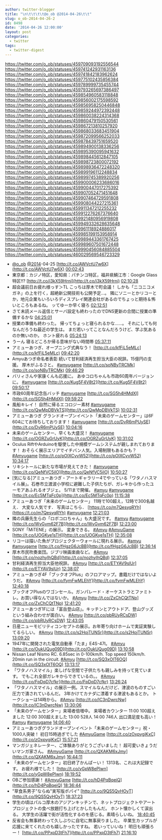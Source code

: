 ```yaml
---
author: twitter-blogger
title: "\n\t\t\t\t@o_ob @2014-04-26\t\t"
slug: o_ob-2014-04-26-2
id: 8498
date: '2014-04-26 12:00:00'
layout: post
categories:
  - twitter
tags:
  - twitter-digest
---
```


https://twitter.com/o_ob/statuses/459709093192556544 https://twitter.com/o_ob/statuses/459741242931163136 https://twitter.com/o_ob/statuses/459741842183962624 https://twitter.com/o_ob/statuses/459775102435856384 https://twitter.com/o_ob/statuses/459789999735455744 https://twitter.com/o_ob/statuses/459793265697386497 https://twitter.com/o_ob/statuses/459854960583118848 https://twitter.com/o_ob/statuses/459856002175598592 https://twitter.com/o_ob/statuses/459856958250446848 https://twitter.com/o_ob/statuses/459859244972392448 https://twitter.com/o_ob/statuses/459860038224314368 https://twitter.com/o_ob/statuses/459860479150530561 https://twitter.com/o_ob/statuses/459867213810257920 https://twitter.com/o_ob/statuses/459868033683451904 https://twitter.com/o_ob/statuses/459872099566252033 https://twitter.com/o_ob/statuses/459878439751659520 https://twitter.com/o_ob/statuses/459894900138336256 https://twitter.com/o_ob/statuses/459895390095941632 https://twitter.com/o_ob/statuses/459898445612847105 https://twitter.com/o_ob/statuses/459898723800072192 https://twitter.com/o_ob/statuses/459898936472248320 https://twitter.com/o_ob/statuses/459899196112248834 https://twitter.com/o_ob/statuses/459899745389920256 https://twitter.com/o_ob/statuses/459900006233686016 https://twitter.com/o_ob/statuses/459900447017275392 https://twitter.com/o_ob/statuses/459907052471451648 https://twitter.com/o_ob/statuses/459907464729591808 https://twitter.com/o_ob/statuses/459908044227215361 https://twitter.com/o_ob/statuses/459911347212255232 https://twitter.com/o_ob/statuses/459912276267376640 https://twitter.com/o_ob/statuses/459921480956919808 https://twitter.com/o_ob/statuses/459949332628635648 https://twitter.com/o_ob/statuses/459961118924886017 https://twitter.com/o_ob/statuses/459985199153958914 https://twitter.com/o_ob/statuses/459989443361767425 https://twitter.com/o_ob/statuses/459989607501672448 https://twitter.com/o_ob/statuses/459990456084885504 https://twitter.com/o_ob/statuses/460029569546723329  

*   [@o_ob](https://twitter.com/o_ob) [@2014](https://twitter.com/2014)-04-25 [http://t.co/AWVctU7w6X](http://t.co/AWVctU7w6X) [00:02:43](https://twitter.com/o_ob/statuses/459709093192556544)
*   東京都：カジノ特区，愛知県：パチンコ特区，福井県鯖江市：Google Glass特区!!? [http://t.co/i3kX59Hrni](http://t.co/i3kX59Hrni) [02:10:28](https://twitter.com/o_ob/statuses/459741242931163136)
*   超会議前日お疲れ様っす＞TL こっちは厚木で町会議！ しかも「ニコニコメガネ」の上を行く，超絶新公開技術も公開予定…。 隣にソニーとかリコーとか，地元企業もいろいろディスプレイ関連会社があるのでちょっと期待＆怖いところもあるね。 ッてゆーか早く寝ろ [02:12:51](https://twitter.com/o_ob/statuses/459741842183962624)
*   さて未読メール返信とサーバ設定も終わったのでDNS更新の合間に授業の準備するかな [04:25:01](https://twitter.com/o_ob/statuses/459775102435856384)
*   授業の準備も終わった。 帰ってちょっと寝られるかな……。 それにしても何なんだろうね最近の学生は。 まだ若いってことなんだろうけど、学ぶ気あるのか無いのか。 ホント疲れる [05:24:13](https://twitter.com/o_ob/statuses/459789999735455744)
*   うーん 寝るどころか帰る意味がない時間帯 [05:37:11](https://twitter.com/o_ob/statuses/459793265697386497)
*   アミューあつぎ、オープニング式典なう！ [http://t.co/kfFiL5eMLc](http://t.co/kfFiL5eMLc) [09:42:20](https://twitter.com/o_ob/statuses/459854960583118848)
*   Amyuあつぎ命名者表彰 続いて甘利経済再生担当大臣の祝辞。15億円の支援。 厚木がふるさと。 [#amyugame](https://twitter.com/search?q=%23amyugame&src=hash) [http://t.co/soNByTRCMk](http://t.co/soNByTRCMk) [09:46:29](https://twitter.com/o_ob/statuses/459856002175598592)
*   バリィさんや家康くんも応援に。 あゆコロちゃんも市政60周年バージョンに。 [#amyugame](https://twitter.com/search?q=%23amyugame&src=hash) [http://t.co/Kug5F4V8t2](http://t.co/Kug5F4V8t2) [09:50:17](https://twitter.com/o_ob/statuses/459856958250446848)
*   市政60周年記念缶バッチ [#amyugame](https://twitter.com/search?q=%23amyugame&src=hash) [http://t.co/SG5h4HMdXl](http://t.co/SG5h4HMdXl) [09:59:22](https://twitter.com/o_ob/statuses/459859244972392448)
*   風船キレイ！ 自然に帰るエコロジー素材 [#amyugame](https://twitter.com/search?q=%23amyugame&src=hash) [http://t.co/QwMpDBVkTS](http://t.co/QwMpDBVkTS) [10:02:31](https://twitter.com/o_ob/statuses/459860038224314368)
*   アミューあつぎ グランドオープンイベント「未来のゲームセンター」は6F 604にてお待ちしております！ [#amyugame](https://twitter.com/search?q=%23amyugame&src=hash) [http://t.co/DvR6mPUySE](http://t.co/DvR6mPUySE) [10:04:16](https://twitter.com/o_ob/statuses/459860479150530561)
*   未来のゲームセンター、早くも大盛況！ [#amyugame](https://twitter.com/search?q=%23amyugame&src=hash) [http://t.co/OGRZuGrUyK](http://t.co/OGRZuGrUyK) [10:31:02](https://twitter.com/o_ob/statuses/459867213810257920)
*   Oculus RiftやArduinoを駆使した中規模ゲームシステムが親しまれております！ おそらく展示エリアでイチバン人気。入場制限もあるかも？ [#Amyugame](https://twitter.com/search?q=%23Amyugame&src=hash) [http://t.co/pOIXCvvW52](http://t.co/pOIXCvvW52) [10:34:17](https://twitter.com/o_ob/statuses/459868033683451904)
*   リキシトールに新たな市場が見えてきた！ [#amyugame](https://twitter.com/search?q=%23amyugame&src=hash) [http://t.co/QeNfVC5ilO](http://t.co/QeNfVC5ilO) [10:50:27](https://twitter.com/o_ob/statuses/459872099566252033)
*   [気になる]アミューあつぎ・アートギャラリー4でやっている「ワタノハスマイル展」。石巻市立渡波小学校に避難した子供たちが、ガレキから作ったユーモアあふれるオブジェ。 5/11まで開催。 [#amyu](https://twitter.com/search?q=%23amyu&src=hash) [#amyugame](https://twitter.com/search?q=%23amyugame&src=hash) [http://t.co/Ec5MTqFc0p](http://t.co/Ec5MTqFc0p) [11:15:38](https://twitter.com/o_ob/statuses/459878439751659520)
*   アミューあつぎ「未来のゲームセンター」 11時で100超え，12時で300名越え． 大変な人気です． 写真はこちら． [https://t.co/m7QesyqRYh](https://t.co/m7QesyqRYh) [#amyugame](https://twitter.com/search?q=%23amyugame&src=hash) [12:21:03](https://twitter.com/o_ob/statuses/459894900138336256)
*   隣の兵藤先生らの「ロボコロちゃん」も大盛況です。 [#amyu](https://twitter.com/search?q=%23amyu&src=hash) [#amyugame](https://twitter.com/search?q=%23amyugame&src=hash) [http://t.co/WvGvm62F7B](http://t.co/WvGvm62F7B) [12:23:00](https://twitter.com/o_ob/statuses/459895390095941632)
*   SONY「MiTENE」の展示。 変身できる。 [#Amyu](https://twitter.com/search?q=%23Amyu&src=hash) [#AmyuGame](https://twitter.com/search?q=%23AmyuGame&src=hash) [http://t.co/UOGKye1sTH](http://t.co/UOGKye1sTH) [12:35:08](https://twitter.com/o_ob/statuses/459898445612847105)
*   リコーは描いた魚がプロジェクターウォールに現れる展示。 [#amyu](https://twitter.com/search?q=%23amyu&src=hash) [#amyugame](https://twitter.com/search?q=%23amyugame&src=hash) [http://t.co/fHgzG6JcBB](http://t.co/fHgzG6JcBB) [12:36:14](https://twitter.com/o_ob/statuses/459898723800072192)
*   厚木市民吹奏楽団。ジブリ映画楽曲など。 [#Amyu](https://twitter.com/search?q=%23Amyu&src=hash) [http://t.co/nozhyIhQBd](http://t.co/nozhyIhQBd) [12:37:05](https://twitter.com/o_ob/statuses/459898936472248320)
*   甘利経済再生担当大臣他祝辞。 [#Amyu](https://twitter.com/search?q=%23Amyu&src=hash) [http://t.co/ETYAV9slUr](http://t.co/ETYAV9slUr) [12:38:07](https://twitter.com/o_ob/statuses/459899196112248834)
*   アミューあつぎ4F「ブックオフPlus」のフロアマップ。書籍だけではないようだ。 [#Amyu](https://twitter.com/search?q=%23Amyu&src=hash) [http://t.co/fymFwMLEhY](http://t.co/fymFwMLEhY) [12:40:18](https://twitter.com/o_ob/statuses/459899745389920256)
*   ブックオフPlusのワゴンセール。ガンパレード・オーケストラとファミトレ。お買い得なんではないか。 [#Amyu](https://twitter.com/search?q=%23Amyu&src=hash) [http://t.co/ZxChCQtTNp](http://t.co/ZxChCQtTNp) [12:41:20](https://twitter.com/o_ob/statuses/459900006233686016)
*   アミューあつぎ1Fには「富岳登山店」。キッチンとアウトドア、登山グッズという組み合わせが面白い。 [#Amyu](https://twitter.com/search?q=%23Amyu&src=hash) [http://t.co/pbRUyRCsDW](http://t.co/pbRUyRCsDW) [12:43:05](https://twitter.com/o_ob/statuses/459900447017275392)
*   日産ニューモビリティコンセプトの展示。お年寄り向けホームで実証実験してるらしい。 [#Amyu](https://twitter.com/search?q=%23Amyu&src=hash) [http://t.co/s2HojTUNSr](http://t.co/s2HojTUNSr) [13:09:20](https://twitter.com/o_ob/statuses/459907052471451648)
*   1947年に開発された電気自動車「たま」E4S-47I。 [#Amyu](https://twitter.com/search?q=%23Amyu&src=hash) [http://t.co/OukUQug09D](http://t.co/OukUQug09D) [13:10:58](https://twitter.com/o_ob/statuses/459907464729591808)
*   Nissan Leaf Nismo RC. 6.85sec in 0-100km/h. Top speed 150km/h. 20min run in the circuit. [#Amyu](https://twitter.com/search?q=%23Amyu&src=hash) [http://t.co/SQ3xOlT6OQ](http://t.co/SQ3xOlT6OQ) [13:13:17](https://twitter.com/o_ob/statuses/459908044227215361)
*   「ワタノハスマイル」楽しげな空間で子供たちも親しみを持って見ています。 でもこれ全部ガレキからできているの。。 [#Amyu](https://twitter.com/search?q=%23Amyu&src=hash) [http://t.co/FpDqD7cfkr](http://t.co/FpDqD7cfkr) [13:26:24](https://twitter.com/o_ob/statuses/459911347212255232)
*   「ワタノハスマイル」の展示一例。スマイルなんだけど、津波のものすごい圧力で潰されているんだ。 3年かけてカナダに漂着する津波もあるとか。 トークショーは14時から。 [#Amyu](https://twitter.com/search?q=%23Amyu&src=hash) [http://t.co/IC3nDwrcNw](http://t.co/IC3nDwrcNw) [13:30:06](https://twitter.com/o_ob/statuses/459912276267376640)
*   「未来のゲームセンター」来場者倍増中。 来場者カウンター 11:00 100超えました 12:00 300超えました 13:00 528人 14:00 746人 出口満足度も高い！ [#amyu](https://twitter.com/search?q=%23amyu&src=hash) [#amyugame](https://twitter.com/search?q=%23amyugame&src=hash) [14:06:40](https://twitter.com/o_ob/statuses/459921480956919808)
*   アミューあつぎグランドオープンイベント「未来のゲームセンター」祝・1000人突破！ 初日15時過ぎでした [#AmyuGame](https://twitter.com/search?q=%23AmyuGame&src=hash) [http://t.co/zOxpvgiKxC](http://t.co/zOxpvgiKxC) [15:57:21](https://twitter.com/o_ob/statuses/459949332628635648)
*   マンガジェネレーター、ご体験ありがとうございました！ 超可愛いきょうだいマンガ家さん。 [#AmyuGame](https://twitter.com/search?q=%23AmyuGame&src=hash) [http://t.co/QXAKM6xJmy](http://t.co/QXAKM6xJmy) [16:44:11](https://twitter.com/o_ob/statuses/459961118924886017)
*   「未来のゲームセンター」初日終了かんぱーい！ 1313名、これは大記録です。 お疲れ様でした！ [http://t.co/yGpW8ePlwn](http://t.co/yGpW8ePlwn) [18:19:52](https://twitter.com/o_ob/statuses/459985199153958914)
*   OBご参加感謝！ [#AmyuGame](https://twitter.com/search?q=%23AmyuGame&src=hash) [http://t.co/hD4PqBqeiQ](http://t.co/hD4PqBqeiQ) [18:36:44](https://twitter.com/o_ob/statuses/459989443361767425)
*   "草食系男子"ならぬ"実写版ポパイ" [http://t.co/9QS5QvHOyT](http://t.co/9QS5QvHOyT) [18:37:23](https://twitter.com/o_ob/statuses/459989607501672448)
*   学生の頃はパルコ厚木のアジアンキッチンで、ネットプロジェクトやアートプロジェクトの食べ放題打ち上げとかしたもんだ。 ホント懐かしくて涙出る。 大学生の活躍で街が活性化するのを感じる。素晴らしいね。 [18:40:45](https://twitter.com/o_ob/statuses/459990456084885504)
*   反省会も無事終わって久しぶりに自宅に無事戻りました。 卒業生カップルが応援に来てくれたのも嬉しかったですね。 若いっていいね！ 明日も頑張ろー！ [http://t.co/PPxpD3tFh7](http://t.co/PPxpD3tFh7) [21:16:10](https://twitter.com/o_ob/statuses/460029569546723329)